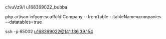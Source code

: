 
c!vuVz9/I
u168369022_bubba	


php artisan infyom:scaffold Company --fromTable --tableName=companies --datatables=true


ssh -p 65002 u168369022@141.136.39.154
